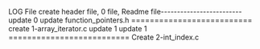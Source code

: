LOG File
create header file, 0 file, Readme file-------------------------
update 0
update  function_pointers.h
========================== create 1-array_iterator.c
update 1
update 1
========================== Create 2-int_index.c
